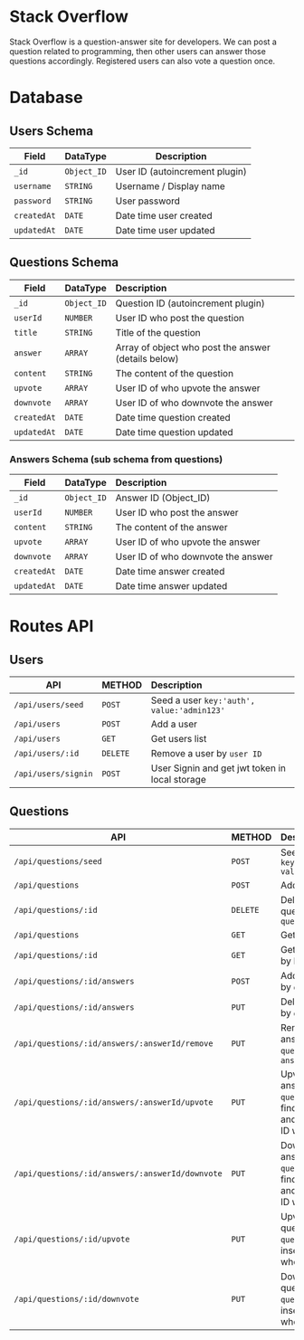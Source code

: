 # Stack Overflow

Stack Overflow is a question-answer site for developers. We can post a question related to programming, then other users can answer those questions accordingly. Registered users can also vote a question once.


# Database

## Users Schema

| Field      | DataType     | Description
|------------|--------------|------------
| `_id`      | `Object_ID`  | User ID (autoincrement plugin)
| `username` | `STRING`     | Username / Display name
| `password` | `STRING`     | User password
| `createdAt`| `DATE`       | Date time user created
| `updatedAt`| `DATE`       | Date time user updated

## Questions Schema

| Field      | DataType    | Description                              
| -----------|-------------|:-----------------------------------------
| `_id`      | `Object_ID` | Question ID (autoincrement plugin)                       
| `userId`   | `NUMBER`    | User ID who post the question    
| `title`    | `STRING`    | Title of the question                    
| `answer`   | `ARRAY`     | Array of object who post the answer (details below)
| `content`  | `STRING`    | The content of the question              
| `upvote`   | `ARRAY`     | User ID of who upvote the answer                    
| `downvote` | `ARRAY`     | User ID of who downvote the answer  
| `createdAt`| `DATE`      | Date time question created
| `updatedAt`| `DATE`      | Date time question updated

### Answers Schema (sub schema from questions)

| Field      | DataType    | Description                              
| -----------|-------------|:----------------------------------
| `_id`      | `Object_ID` | Answer ID (Object_ID)                       
| `userId`   | `NUMBER`    | User ID who post the answer    
| `content`  | `STRING`    | The content of the answer              
| `upvote`   | `ARRAY`     | User ID of who upvote the answer                    
| `downvote` | `ARRAY`     | User ID of who downvote the answer  
| `createdAt`| `DATE`      | Date time answer created
| `updatedAt`| `DATE`      | Date time answer updated

# Routes API

## Users

| API                 | METHOD  | Description                              
| --------------------|---------|:----------------------------------
| `/api/users/seed`   | `POST`  | Seed a user `key:'auth', value:'admin123'`                       
| `/api/users`        | `POST`  | Add a user  
| `/api/users`        | `GET`   | Get users list            
| `/api/users/:id`    | `DELETE`| Remove a user by `user ID`        
| `/api/users/signin` | `POST`  | User Signin and get jwt token in local storage

## Questions

| API                                             | METHOD  | Description                              
| ----------------------------------------------- |---------|:----------------------------------
| `/api/questions/seed`                           | `POST`  | Seed a question `key:'auth', value:'admin123'`                       
| `/api/questions`                                | `POST`  | Add a question   
| `/api/questions/:id`                            | `DELETE`| Delete a question by `question ID`             
| `/api/questions`                                | `GET`   | Get questions list     
| `/api/questions/:id`                            | `GET`   | Get a question by ID      
| `/api/questions/:id/answers`                    | `POST`  | Add an answer by `question ID`  
| `/api/questions/:id/answers`                    | `PUT`   | Delete all answer by `question ID`
| `/api/questions/:id/answers/:answerId/remove`   | `PUT`   | Remove an answer by `question ID` and  `answer ID`
| `/api/questions/:id/answers/:answerId/upvote`   | `PUT`   | Upvote an answer by `question ID` then find `answer ID` and insert User ID who upvote
| `/api/questions/:id/answers/:answerId/downvote` | `PUT`   | Downvote an answer by `question ID` then find `answer ID` and insert User ID who downvote
| `/api/questions/:id/upvote`                     | `PUT`   | Upvote a question by `question ID` and insert User ID who downvote
| `/api/questions/:id/downvote`                   | `PUT`   | Downvote a question by `question ID` and insert User ID who downvote
